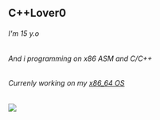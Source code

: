 
## C++Lover0
###### I'm 15 y.o
###### And i programming on x86 ASM and C/C++
###### Currenly working on my [x86_64 OS](https://github.com/cpplover0/orange)

<p align="left"> <img src="https://github-readme-stats.vercel.app/api?username=cpplover0&theme=tokyonight&show_icons=true&hide_border=true&count_private=true&include_all_commits=true" /> </p>
